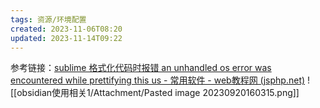```yaml
---
tags: 资源/环境配置
created: 2023-11-06T08:20
updated: 2023-11-14T09:22
---
```

参考链接：[sublime 格式化代码时报错 an unhandled os error was encountered while prettifying this us - 常用软件 - web教程网 (jsphp.net)](http://www.jsphp.net/soft/show-31-110-1.html)
![[obsidian使用相关1/Attachment/Pasted image 20230920160315.png]]